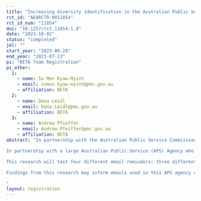 ```yaml
---
title: "Increasing diversity identification in the Australian Public Service"
rct_id: "AEARCTR-0011854"
rct_id_num: "11854"
doi: "10.1257/rct.11854-1.0"
date: "2023-10-02"
status: "completed"
jel: ""
start_year: "2023-06-28"
end_year: "2023-07-13"
pi: "BETA Team Registration"
pi_other:
  1:
    - name: Su Mon Kyaw-Myint
    - email: sumon.kyaw-myint@pmc.gov.au
    - affiliation: BETA
  2:
    - name: Dana Leidl
    - email: Dana.Leidl@pmc.gov.au
    - affiliation: BETA
  3:
    - name: Andrew Pfieffer
    - email: Andrew.Pfeiffer@pmc.gov.au
    - affiliation: BETA
abstract: "In partnership with the Australian Public Service Commission, BETA is exploring ways to increase rates of disability identification in APS agency HR systems. 
In partnership with a large Australian Public Service (APS) Agency who was planning to send reminder emails to staff to update their diversity information, BETA designed and conducted a four-arm trial to explore the effect of email reminders on diversity identification. 
This research will test four different email reminders: three different behaviorally informed emails against attention control which is standard, information only BAU email.  
Findings from this research may inform emails used in this APS agency and inform work undertaken in other APS agencies. 
"
layout: registration
---
```


